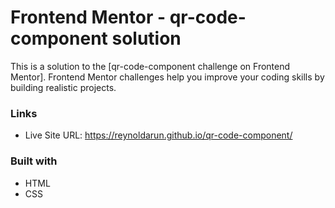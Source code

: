# Frontend Mentor - qr-code-component solution

This is a solution to the [qr-code-component challenge on Frontend Mentor]. Frontend Mentor challenges help you improve your coding skills by building realistic projects.

### Links

- Live Site URL: https://reynoldarun.github.io/qr-code-component/

### Built with

- HTML
- CSS

